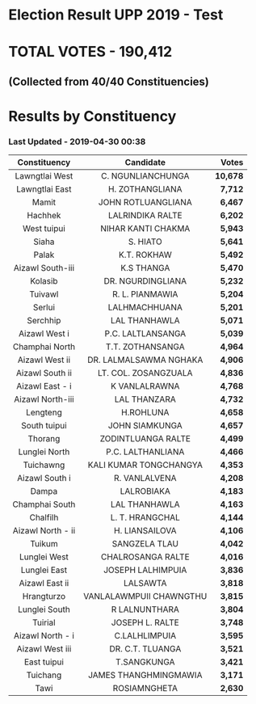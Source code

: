 # Election Result UPP 2019 - Test 
# TOTAL VOTES - 190,412 
## (Collected from 40/40 Constituencies) 

 # Results by Constituency 

### Last Updated - 2019-04-30 00:38 


|  Constituency   |       Candidate       |  Votes   |
|:---------------:|:---------------------:|---------:|
| Lawngtlai West  |   C. NGUNLIANCHUNGA   |**10,678**|
| Lawngtlai East  |    H. ZOTHANGLIANA    | **7,712**|
|      Mamit      |  JOHN ROTLUANGLIANA   | **6,467**|
|     Hachhek     |   LALRINDIKA RALTE    | **6,202**|
|   West tuipui   |  NIHAR KANTI CHAKMA   | **5,943**|
|      Siaha      |       S. HIATO        | **5,641**|
|      Palak      |      K.T. ROKHAW      | **5,492**|
|Aizawl South-iii |      K.S THANGA       | **5,470**|
|     Kolasib     |   DR. NGURDINGLIANA   | **5,232**|
|     Tuivawl     |    R. L. PIANMAWIA    | **5,204**|
|     Serlui      |     LALHMACHHUANA     | **5,201**|
|    Serchhip     |     LAL THANHAWLA     | **5,071**|
|  Aizawl West i  |   P.C. LALTLANSANGA   | **5,039**|
| Champhai North  |   T.T. ZOTHANSANGA    | **4,964**|
| Aizawl West ii  |DR. LALMALSAWMA NGHAKA | **4,906**|
| Aizawl South ii | LT. COL. ZOSANGZUALA  | **4,836**|
| Aizawl East - i |     K VANLALRAWNA     | **4,768**|
|Aizawl North-iii |     LAL THANZARA      | **4,732**|
|    Lengteng     |       H.ROHLUNA       | **4,658**|
|  South tuipui   |    JOHN SIAMKUNGA     | **4,657**|
|     Thorang     |  ZODINTLUANGA RALTE   | **4,499**|
|  Lunglei North  |   P.C. LALTHANLIANA   | **4,466**|
|    Tuichawng    |KALI KUMAR TONGCHANGYA | **4,353**|
| Aizawl South i  |     R. VANLALVENA     | **4,208**|
|      Dampa      |      LALROBIAKA       | **4,183**|
| Champhai South  |     LAL THANHAWLA     | **4,163**|
|    Chalfilh     |    L. T. HRANGCHAL    | **4,144**|
|Aizawl North - ii|    H. LIANSAILOVA     | **4,106**|
|     Tuikum      |     SANGZELA TLAU     | **4,042**|
|  Lunglei West   |   CHALROSANGA RALTE   | **4,016**|
|  Lunglei East   |   JOSEPH LALHIMPUIA   | **3,836**|
| Aizawl East ii  |       LALSAWTA        | **3,818**|
|   Hrangturzo    |VANLALAWMPUII CHAWNGTHU| **3,815**|
|  Lunglei South  |     R LALNUNTHARA     | **3,804**|
|     Tuirial     |    JOSEPH L. RALTE    | **3,748**|
|Aizawl  North - i|     C.LALHLIMPUIA     | **3,595**|
| Aizawl West iii |   DR. C.T. TLUANGA    | **3,521**|
|   East tuipui   |      T.SANGKUNGA      | **3,421**|
|    Tuichang     | JAMES THANGHMINGMAWIA | **3,171**|
|      Tawi       |     ROSIAMNGHETA      | **2,630**|
